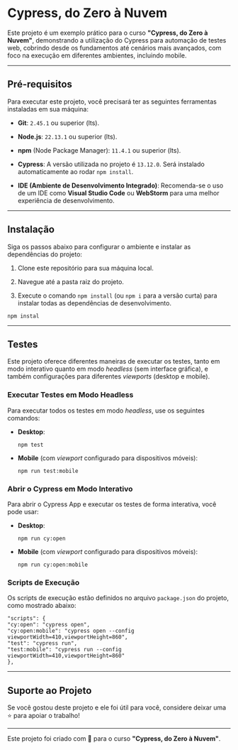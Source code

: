 # Cypress, do Zero à Nuvem

Este projeto é um exemplo prático para o curso **"Cypress, do Zero à Nuvem"**, demonstrando a utilização do Cypress para automação de testes web, cobrindo desde os fundamentos até cenários mais avançados, com foco na execução em diferentes ambientes, incluindo mobile.

---

## Pré-requisitos

Para executar este projeto, você precisará ter as seguintes ferramentas instaladas em sua máquina:

* **Git**: `2.45.1` ou superior (lts).

* **Node.js**: `22.13.1` ou superior (lts).

* **npm** (Node Package Manager): `11.4.1` ou superior (lts).

* **Cypress**: A versão utilizada no projeto é `13.12.0`. Será instalado automaticamente ao rodar `npm install`.

* **IDE (Ambiente de Desenvolvimento Integrado)**: Recomenda-se o uso de um IDE como **Visual Studio Code** ou **WebStorm** para uma melhor experiência de desenvolvimento.

---

## Instalação

Siga os passos abaixo para configurar o ambiente e instalar as dependências do projeto:

1.  Clone este repositório para sua máquina local.

2.  Navegue até a pasta raiz do projeto.

3.  Execute o comando `npm install` (ou `npm i` para a versão curta) para instalar todas as dependências de desenvolvimento.

```
npm instal
```

---

## Testes

Este projeto oferece diferentes maneiras de executar os testes, tanto em modo interativo quanto em modo *headless* (sem interface gráfica), e também configurações para diferentes *viewports* (desktop e mobile).

### Executar Testes em Modo Headless

Para executar todos os testes em modo *headless*, use os seguintes comandos:

* **Desktop**:

    ```
    npm test

    ```

* **Mobile** (com *viewport* configurado para dispositivos móveis):

    ```
    npm run test:mobile

    ```

### Abrir o Cypress em Modo Interativo

Para abrir o Cypress App e executar os testes de forma interativa, você pode usar:

* **Desktop**:

    ```
    npm run cy:open

    ```

* **Mobile** (com *viewport* configurado para dispositivos móveis):

    ```
    npm run cy:open:mobile

    ```

### Scripts de Execução

Os scripts de execução estão definidos no arquivo `package.json` do projeto, como mostrado abaixo:

```
"scripts": {
"cy:open": "cypress open",
"cy:open:mobile": "cypress open --config viewportWidth=410,viewportHeight=860",
"test": "cypress run",
"test:mobile": "cypress run --config viewportWidth=410,viewportHeight=860"
},
```


---

## Suporte ao Projeto

Se você gostou deste projeto e ele foi útil para você, considere deixar uma ⭐ para apoiar o trabalho!

---

Este projeto foi criado com 💚 para o curso **"Cypress, do Zero à Nuvem"**.
